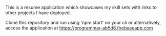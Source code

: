 This is a resume application which showcases my skill sets with links to other projects I have deployed. 

Clone this repository and run using 'npm start' on your cli or alternatively, access the application at 
https://programmar-ab5d8.firebaseapp.com